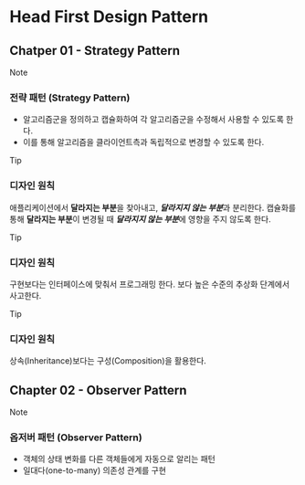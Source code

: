 # Head First Design Pattern

## Chatper 01 - Strategy Pattern

> [!NOTE]
> ### 전략 패턴 (Strategy Pattern)
> - 알고리즘군을 정의하고 캡슐화하여 각 알고리즘군을 수정해서 사용할 수 있도록 한다.
> - 이를 통해 알고리즘을 클라이언트측과 독립적으로 변경할 수 있도록 한다.

> [!TIP]
> ### 디자인 원칙
> 애플리케이션에서 **달라지는 부분**을 찾아내고, ***달라지지 않는 부분***과 분리한다.
> 캡슐화를 통해 **달라지는 부분**이 변경될 때 ***달라지지 않는 부분***에 영향을 주지 않도록 한다.

> [!TIP]
> ### 디자인 원칙
> 구현보다는 인터페이스에 맞춰서 프로그래밍 한다.
> 보다 높은 수준의 추상화 단계에서 사고한다.

> [!TIP]
> ### 디자인 원칙
> 상속(Inheritance)보다는 구성(Composition)을 활용한다.

## Chapter 02 - Observer Pattern

> [!NOTE]
> ### 옵저버 패턴 (Observer Pattern)
> - 객체의 상태 변화를 다른 객체들에게 자동으로 알리는 패턴
> - 일대다(one-to-many) 의존성 관계를 구현
